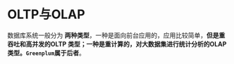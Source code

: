 OLTP与OLAP
================================================================================
数据库系统一般分为 **两种类型**，一种是面向前台应用的，应用比较简单，**但是重吞吐和高并发的OLTP
类型；一种是重计算的，对大数据集进行统计分析的OLAP类型。`Greenplum`属于后者**。
